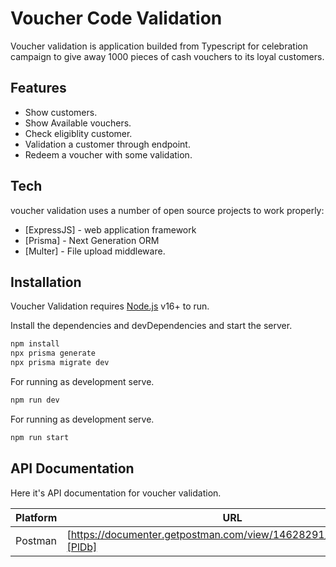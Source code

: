 # Voucher Code Validation

Voucher validation is application builded from Typescript for celebration campaign to give away 1000
pieces of cash vouchers to its loyal customers.

## Features

- Show customers.
- Show Available vouchers.
- Check eligiblity customer.
- Validation a customer through endpoint.
- Redeem a voucher with some validation.

## Tech

voucher validation uses a number of open source projects to work properly:

- [ExpressJS] - web application framework
- [Prisma] - Next Generation ORM
- [Multer] - File upload middleware.

## Installation

Voucher Validation requires [Node.js](https://nodejs.org/) v16+ to run.

Install the dependencies and devDependencies and start the server.

```sh
npm install
npx prisma generate
npx prisma migrate dev
```

For running as development serve.
```sh
npm run dev
```

For running as development serve.
```sh
npm run start
```

## API Documentation

Here it's API documentation for voucher validation.

| Platform | URL |
| ------ | ------ |
| Postman | [https://documenter.getpostman.com/view/14628291/2s847MsBD1][PlDb] |
